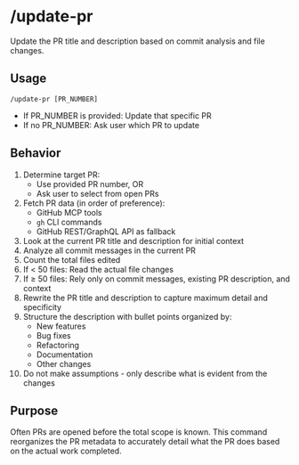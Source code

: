 # /update-pr

Update the PR title and description based on commit analysis and file changes.

## Usage

`/update-pr [PR_NUMBER]`

- If PR_NUMBER is provided: Update that specific PR
- If no PR_NUMBER: Ask user which PR to update

## Behavior

1. Determine target PR:
   - Use provided PR number, OR
   - Ask user to select from open PRs
2. Fetch PR data (in order of preference):
   - GitHub MCP tools
   - `gh` CLI commands
   - GitHub REST/GraphQL API as fallback
3. Look at the current PR title and description for initial context
4. Analyze all commit messages in the current PR
5. Count the total files edited
6. If < 50 files: Read the actual file changes
7. If ≥ 50 files: Rely only on commit messages, existing PR description, and context
8. Rewrite the PR title and description to capture maximum detail and specificity
9. Structure the description with bullet points organized by:
   - New features
   - Bug fixes
   - Refactoring
   - Documentation
   - Other changes
10. Do not make assumptions - only describe what is evident from the changes

## Purpose

Often PRs are opened before the total scope is known. This command reorganizes the PR metadata to accurately detail what the PR does based on the actual work completed.
